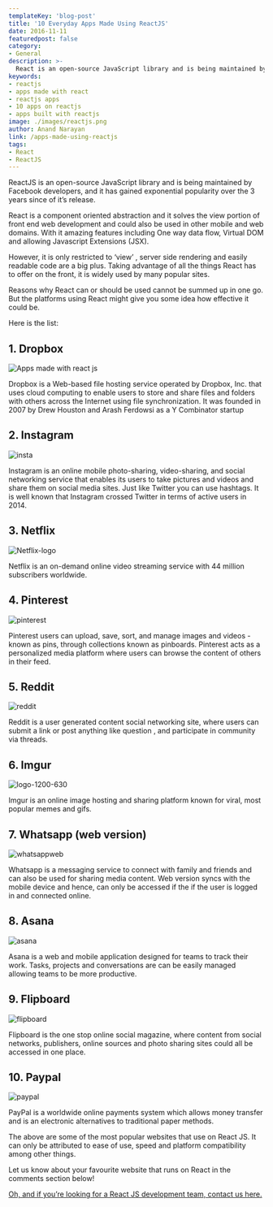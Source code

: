 ```yaml
---
templateKey: 'blog-post'
title: '10 Everyday Apps Made Using ReactJS'
date: 2016-11-11
featuredpost: false
category:
- General 
description: >-
  React is an open-source JavaScript library and is being maintained by Facebook developers. A lot of big names have adopted it. We tell you 10 such apps.
keywords:
- reactjs
- apps made with react
- reactjs apps
- 10 apps on reactjs
- apps built with reactjs
image: ./images/reactjs.png
author: Anand Narayan
link: /apps-made-using-reactjs
tags:
- React
- ReactJS
---
```


ReactJS is an open-source JavaScript library and is being maintained by Facebook developers, and it has gained exponential popularity over the 3 years since of it’s release.

React  is a component oriented abstraction and it solves the view portion of front end web development and could also be used in other mobile and web domains. With it amazing features including One way data flow, Virtual DOM and allowing Javascript Extensions (JSX).

However, it is only restricted to ‘view’ , server side rendering and easily readable code are a big plus. Taking advantage of all the things React has to offer on the front, it is widely used by many popular sites.

Reasons why React can or should be used cannot be summed up in one go. But the platforms using React might give you some idea how effective it could be.


Here is the list:


## 1. Dropbox
![Apps made with react js](./images/Dropbox.jpg)

Dropbox is a Web-based file hosting service operated by Dropbox, Inc. that uses cloud computing to enable users to store and share files and folders with others across the Internet using file synchronization. It was founded in 2007 by Drew Houston and Arash Ferdowsi as a Y Combinator startup



## 2. Instagram

![insta](./images/insta.jpg)

Instagram is an online mobile photo-sharing, video-sharing, and social networking service that enables its users to take pictures and videos and share them on social media sites. Just like Twitter you can use hashtags. It is well known that Instagram crossed Twitter in terms of active users in 2014.


## 3. Netflix

![Netflix-logo](./images/netflix-logo.png)

Netflix is an on-demand online video streaming service with 44 million subscribers worldwide.



## 4. Pinterest

![pinterest](./images/Pinterest.jpg)

Pinterest users can upload, save, sort, and manage images and videos -known as pins, through collections known as pinboards. Pinterest acts as a personalized media platform where users can browse the content of others in their feed.


## 5. Reddit

![reddit](./images/reddit.jpg)

Reddit is a user generated content social networking site, where users can submit a link or post anything like question , and participate in community via threads.


## 6. Imgur

![logo-1200-630](./images/logo-1200-630.jpg)

Imgur is an online image hosting and sharing platform known for viral, most popular memes and gifs.


## 7. Whatsapp (web version)

![whatsappweb](./images/whatsappweb.jpg)

Whatsapp is a messaging service to connect with family and friends and can also be used for sharing media content. Web version syncs with the mobile device and hence, can only be accessed if the if the user is logged in and connected online.


## 8. Asana

![asana](./images/Asana.jpg)

Asana is a web and mobile application designed for teams to track their work. Tasks, projects and conversations are can be easily managed allowing teams to be more productive.



## 9. Flipboard

![flipboard](./images/Flipboard.jpg)

Flipboard is the one stop online social magazine, where content from social networks, publishers, online sources and photo sharing sites could all be accessed in one place.


## 10. Paypal

![paypal](./images/paypal.png)

PayPal is a worldwide online payments system which allows money transfer and is an electronic alternatives to traditional paper methods.



The above are some of the most popular websites that use on React JS. It can only be attributed to ease of use, speed and platform compatibility among other things.

Let us know about your favourite website that runs on React in the comments section below!

[Oh, and if you’re looking for a React JS development team, contact us here.](/contact)
